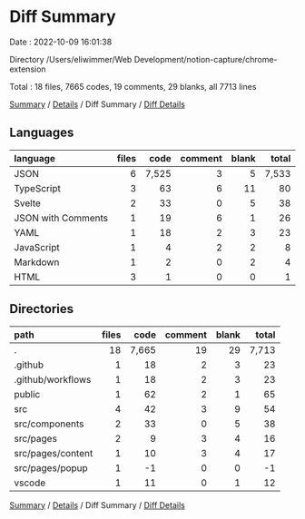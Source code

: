 # Diff Summary

Date : 2022-10-09 16:01:38

Directory /Users/eliwimmer/Web Development/notion-capture/chrome-extension

Total : 18 files,  7665 codes, 19 comments, 29 blanks, all 7713 lines

[Summary](results.md) / [Details](details.md) / Diff Summary / [Diff Details](diff-details.md)

## Languages
| language | files | code | comment | blank | total |
| :--- | ---: | ---: | ---: | ---: | ---: |
| JSON | 6 | 7,525 | 3 | 5 | 7,533 |
| TypeScript | 3 | 63 | 6 | 11 | 80 |
| Svelte | 2 | 33 | 0 | 5 | 38 |
| JSON with Comments | 1 | 19 | 6 | 1 | 26 |
| YAML | 1 | 18 | 2 | 3 | 23 |
| JavaScript | 1 | 4 | 2 | 2 | 8 |
| Markdown | 1 | 2 | 0 | 2 | 4 |
| HTML | 3 | 1 | 0 | 0 | 1 |

## Directories
| path | files | code | comment | blank | total |
| :--- | ---: | ---: | ---: | ---: | ---: |
| . | 18 | 7,665 | 19 | 29 | 7,713 |
| .github | 1 | 18 | 2 | 3 | 23 |
| .github/workflows | 1 | 18 | 2 | 3 | 23 |
| public | 1 | 62 | 2 | 1 | 65 |
| src | 4 | 42 | 3 | 9 | 54 |
| src/components | 2 | 33 | 0 | 5 | 38 |
| src/pages | 2 | 9 | 3 | 4 | 16 |
| src/pages/content | 1 | 10 | 3 | 4 | 17 |
| src/pages/popup | 1 | -1 | 0 | 0 | -1 |
| vscode | 1 | 11 | 0 | 1 | 12 |

[Summary](results.md) / [Details](details.md) / Diff Summary / [Diff Details](diff-details.md)